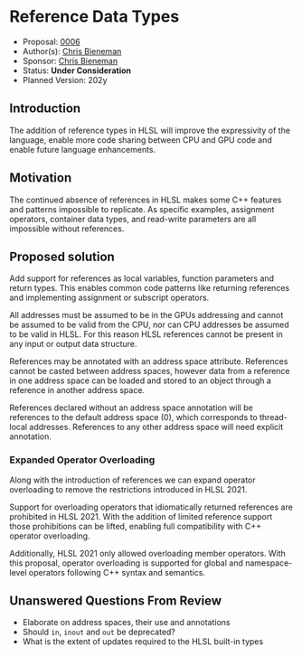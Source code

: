 # Reference Data Types

* Proposal: [0006](0006-reference-types.md)
* Author(s): [Chris Bieneman](https://github.com/llvm-beanz)
* Sponsor: [Chris Bieneman](https://github.com/llvm-beanz)
* Status: **Under Consideration**
* Planned Version: 202y

## Introduction

The addition of reference types in HLSL will improve the expressivity of the
language, enable more code sharing between CPU and GPU code and enable future
language enhancements.

## Motivation

The continued absence of references in HLSL makes some C++ features and patterns
impossible to replicate. As specific examples, assignment operators, container
data types, and read-write parameters are all impossible without references.

## Proposed solution

Add support for references as local variables, function parameters and return
types. This enables common code patterns like returning references and
implementing assignment or subscript operators.

All addresses must be assumed to be in the GPUs addressing and cannot be assumed
to be valid from the CPU, nor can CPU addresses be assumed to be valid in HLSL.
For this reason HLSL references cannot be present in any input or output data
structure.

References may be annotated with an address space attribute. References cannot
be casted between address spaces, however data from a reference in one address
space can be loaded and stored to an object through a reference in another
address space.

References declared without an address space annotation will be references to
the default address space (0), which corresponds to thread-local addresses.
References to any other address space will need explicit annotation.

### Expanded Operator Overloading

Along with the introduction of references we can expand operator overloading to
remove the restrictions introduced in HLSL 2021.

Support for overloading operators that idiomatically returned references are
prohibited in HLSL 2021. With the addition of limited reference support those
prohibitions can be lifted, enabling full compatibility with C++ operator
overloading.

Additionally, HLSL 2021 only allowed overloading member operators. With this
proposal, operator overloading is supported for global and namespace-level
operators following C++ syntax and semantics.

## Unanswered Questions From Review

* Elaborate on address spaces, their use and annotations
* Should `in`, `inout` and `out` be deprecated?
* What is the extent of updates required to the HLSL built-in types
